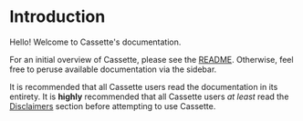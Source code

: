 # Introduction

Hello! Welcome to Cassette's documentation.

For an initial overview of Cassette, please see the
[README](https://github.com/jrevels/Cassette.jl). Otherwise, feel free to peruse available
documentation via the sidebar.

It is recommended that all Cassette users read the documentation in its entirety. It is
**highly** recommended that all Cassette users *at least* read the
[Disclaimers](disclaimers.md) section before attempting to use Cassette.
